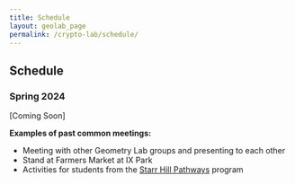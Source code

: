 ```yaml
---
title: Schedule 
layout: geolab_page
permalink: /crypto-lab/schedule/
---
```


<h2 class="mb-3">Schedule</h2>

### Spring 2024

[Coming Soon]


**Examples of past common meetings:**

<ul>
<li>Meeting with other Geometry Lab groups and presenting to each other</li>
<li>Stand at Farmers Market at IX Park</li>
<li>Activities for students from the <a href="https://www.virginiaequitycenter.org/starr-hill-pathways">Starr Hill Pathways</a> program</li>
</ul>
